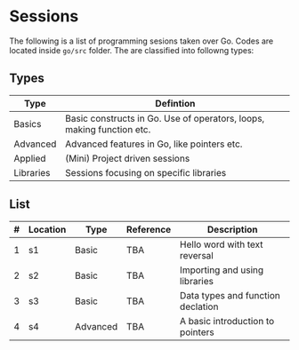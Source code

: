 # Sessions
The following is a list of programming sesions taken over Go. Codes are located inside `go/src` folder. The are classified into followng types:

## Types

Type | Defintion
---|---
Basics| Basic constructs in Go. Use of operators, loops, making function etc.
Advanced| Advanced features in Go, like pointers etc.
Applied| (Mini) Project driven sessions
Libraries| Sessions focusing on specific libraries

## List

\# | Location | Type | Reference | Description
---|---|---|---|---
1  | s1  | Basic | TBA | Hello word with text reversal
2  | s2  | Basic | TBA | Importing and using libraries
3  | s3  | Basic | TBA | Data types and function declation
4  | s4  | Advanced | TBA | A basic introduction to pointers

